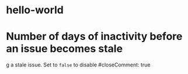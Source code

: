 # hello-world
# Number of days of inactivity before an issue becomes stale
g a stale issue. Set to `false` to disable
#closeComment: true
